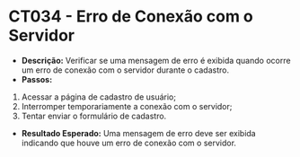 # CT034 - Erro de Conexão com o Servidor

- **Descrição:** Verificar se uma mensagem de erro é exibida quando ocorre um erro de conexão com o servidor durante o cadastro.
- **Passos:**
1. Acessar a página de cadastro de usuário;
2. Interromper temporariamente a conexão com o servidor;
3. Tentar enviar o formulário de cadastro.

- **Resultado Esperado:** Uma mensagem de erro deve ser exibida indicando que houve um erro de conexão com o servidor.